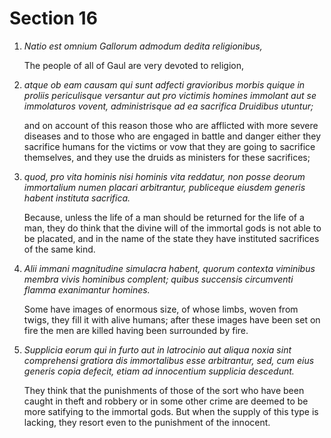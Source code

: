 # Section 16

1. *Natio est omnium Gallorum admodum dedita religionibus,*

   The people of all of Gaul are very devoted to religion,

2. *atque ob eam causam qui sunt adfecti gravioribus morbis quique in proliis
   periculisque versantur aut pro victimis homines immolant aut se immolaturos
   vovent, administrisque ad ea sacrifica Druidibus utuntur;*

   and on account of this reason those who are afflicted with more severe
   diseases and to those who are engaged in battle and danger either they
   sacrifice humans for the victims or vow that they are going to sacrifice
   themselves, and they use the druids as ministers for these sacrifices;

3. *quod, pro vita hominis nisi hominis vita reddatur, non posse deorum
   immortalium numen placari arbitrantur, publiceque eiusdem generis habent
   instituta sacrifica.*

   Because, unless the life of a man should be returned for the life of a man,
   they do think that the divine will of the immortal gods is not able to be
   placated, and in the name of the state they have instituted sacrifices of the
   same kind.

4. *Alii immani magnitudine simulacra habent, quorum contexta viminibus membra
   vivis hominibus complent; quibus succensis circumventi flamma exanimantur
   homines.*

   Some have images of enormous size, of whose limbs, woven from twigs, they
   fill it with alive humans; after these images have been set on fire the men
   are killed having been surrounded by fire.

5. *Supplicia eorum qui in furto aut in latrocinio aut aliqua noxia sint
   comprehensi gratiora dis immortalibus esse arbitrantur, sed, cum eius generis
   copia defecit, etiam ad innocentium supplicia descedunt.*

   They think that the punishments of those of the sort who have been caught in
   theft and robbery or in some other crime are deemed to be more satifying to
   the immortal gods.  But when the supply of this type is lacking, they resort
   even to the punishment of the innocent.
